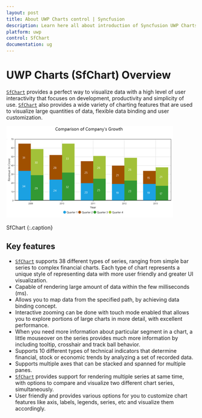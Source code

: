 ```yaml
---
layout: post
title: About UWP Charts control | Syncfusion
description: Learn here all about introduction of Syncfusion UWP Charts (SfChart) control, its elements and more.
platform: uwp
control: SfChart
documentation: ug
---
```


# UWP Charts (SfChart) Overview

[`SfChart`](https://help.syncfusion.com/cr/uwp/Syncfusion.UI.Xaml.Charts.SfChart.html) provides a perfect way to visualize data with a high level of user interactivity that focuses on development, productivity and simplicity of use. [`SfChart`](https://help.syncfusion.com/cr/uwp/Syncfusion.UI.Xaml.Charts.SfChart.html) also provides a wide variety of charting features that are used to visualize large quantities of data, flexible data binding and user customization.



![Overview of UWP Chart](Overview_images/Overview_img1.png)



SfChart
{:.caption}



## Key features

* [`SfChart`](https://help.syncfusion.com/cr/uwp/Syncfusion.UI.Xaml.Charts.SfChart.html) supports 38 different types of series, ranging from simple bar series to complex financial charts. Each type of chart represents a unique style of representing data with more user friendly and greater UI visualization.
* Capable of rendering large amount of data within the few milliseconds (ms). 
* Allows you to map data from the specified path, by achieving data binding concept.
* Interactive zooming can be done with touch mode enabled that allows you to explore portions of large charts in more detail, with excellent performance.
* When you need more information about particular segment in a chart, a little mouseover on the series provides much more information by including tooltip, crosshair and track ball behavior.
* Supports 10 different types of technical indicators that determine financial, stock or economic trends by analyzing a set of recorded data. 
* Supports multiple axes that can be stacked and spanned for multiple panes.
* [`SfChart`](https://help.syncfusion.com/cr/uwp/Syncfusion.UI.Xaml.Charts.SfChart.html) provides support for rendering multiple series at same time, with options to compare and visualize two different chart series, simultaneously.
* User friendly and provides various options for you to customize chart features like axis, labels, legends, series, etc and visualize them accordingly. 



